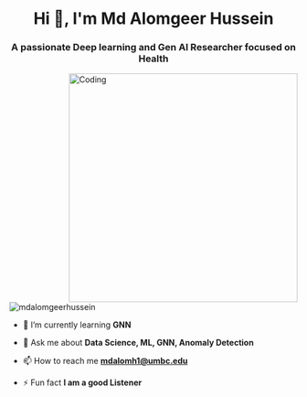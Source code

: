 <h1 align="center">Hi 👋, I'm Md Alomgeer Hussein</h1>
<h3 align="center">A passionate Deep learning and Gen AI Researcher focused on Health</h3>
<img align="right" alt="Coding" width="400" src="https://www.analyticsinsight.net/wp-content/uploads/2020/03/AI_Animated.gif">

<p align="left"> <img src="https://komarev.com/ghpvc/?username=mdalomgeerhussein&label=Profile%20views&color=0e75b6&style=flat" alt="mdalomgeerhussein" /> </p>

- 🌱 I’m currently learning **GNN**

- 💬 Ask me about **Data Science, ML, GNN, Anomaly Detection**

- 📫 How to reach me **mdalomh1@umbc.edu**

- ⚡ Fun fact **I am a good Listener**

